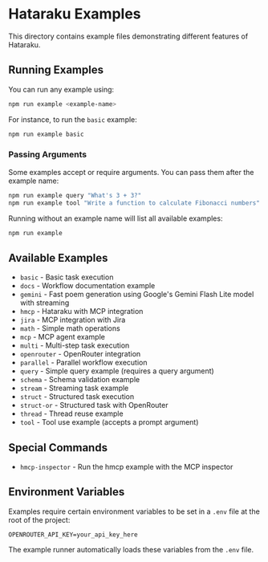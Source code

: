 # Hataraku Examples

This directory contains example files demonstrating different features of Hataraku.

## Running Examples

You can run any example using:

```bash
npm run example <example-name>
```

For instance, to run the `basic` example:

```bash
npm run example basic
```

### Passing Arguments

Some examples accept or require arguments. You can pass them after the example name:

```bash
npm run example query "What's 3 + 3?"
npm run example tool "Write a function to calculate Fibonacci numbers"
```

Running without an example name will list all available examples:

```bash
npm run example
```

## Available Examples

- `basic` - Basic task execution
- `docs` - Workflow documentation example
- `gemini` - Fast poem generation using Google's Gemini Flash Lite model with streaming
- `hmcp` - Hataraku with MCP integration
- `jira` - MCP integration with Jira
- `math` - Simple math operations
- `mcp` - MCP agent example
- `multi` - Multi-step task execution
- `openrouter` - OpenRouter integration
- `parallel` - Parallel workflow execution
- `query` - Simple query example (requires a query argument)
- `schema` - Schema validation example
- `stream` - Streaming task example
- `struct` - Structured task execution
- `struct-or` - Structured task with OpenRouter
- `thread` - Thread reuse example
- `tool` - Tool use example (accepts a prompt argument)

## Special Commands

- `hmcp-inspector` - Run the hmcp example with the MCP inspector

## Environment Variables

Examples require certain environment variables to be set in a `.env` file at the root of the project:

```
OPENROUTER_API_KEY=your_api_key_here
```

The example runner automatically loads these variables from the `.env` file. 